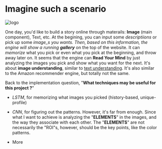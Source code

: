 # Imagine such a scenario
![logo](http://thebakerysf.com/wp-content/uploads/2015/07/dsc0017.jpg)
  
One day, you'd like to build a story online through materails: __Image__ (main component), Text, etc. At the begining, you can input some _descriptiions_ or pick up some _image_s you wants. Then, based on this information, the engine will show a running __gallery___ on the top of the website. It can _memorize_ what you pick or even what you pick at the beginning, and throw away later on. It seems that the engine can __Read Your Mind__ by just analyzing the images you pick and show what you want for the next. It's about __image understanding__, similar to [text understanding](https://github.com/Chasego/ubw/blob/master/labs/papers/nips/2015/Teaching%20Machines%20to%20Read%20and%20Comprehend/1506.03340v1.pdf). It's also similar to the Amazon recommender engine, but totally not the same.
  
Back to the implementation question, "__What techniques may be useful for this project ?__"

+ _LSTM_, for memorizing what images you picked (history-based, unique-profile)

+ _CNN_, for figuring out the patterns. However, it's far from enough. Since what I want to achieve is analyzing the "__ELEMENTS__" in the images, and the way they associate with each other. The "__ELEMENTS__" are not necessarily the "ROI"s, however, should be the key points, like the color patterns.

+ More
